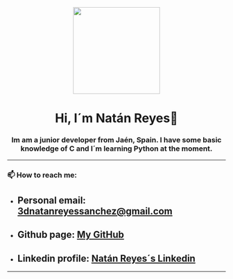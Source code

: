 <div id="header" align="center">
  <img src="https://th.bing.com/th?id=OIP.p-T2kW2MR9WKUtu6Ga8_oAHaHa&w=250&h=250&c=8&rs=1&qlt=90&o=6&pid=3.1&rm=2" width="200"/>
  <h1 align="center"> Hi, I´m Natán Reyes👋 </h1>
  <h3 align="center"> Im am a junior developer from Jaén, Spain. I have some basic knowledge of C and I´m learning Python at the moment. </h3>
</div>

---

### 📫 How to reach me:
* ## Personal email: 3dnatanreyessanchez@gmail.com
* ## Github page: [My GitHub](https://github.com/nreysan00?tab=repositories)
* ## Linkedin profile: [Natán Reyes´s Linkedin](https://es.linkedin.com/in/nat%C3%A1n-reyes-s%C3%A1nchez-143a10224)

---

<!--
**nreysan00/nreysan00** is a ✨ _special_ ✨ repository because its `README.md` (this file) appears on your GitHub profile.

Here are some ideas to get you started:

- 🔭 I’m currently working on ...
- 🌱 I’m currently learning ...
- 👯 I’m looking to collaborate on ...
- 🤔 I’m looking for help with ...
- 💬 Ask me about ...
- 📫 How to reach me: ...
- 😄 Pronouns: ...
- ⚡ Fun fact: ...
-->
